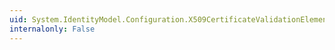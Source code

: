 ```yaml
---
uid: System.IdentityModel.Configuration.X509CertificateValidationElement
internalonly: False
---
```

